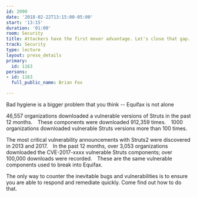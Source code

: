 ```yaml
---
id: 2090
date: '2018-02-22T13:15:00-05:00'
start: '13:15'
duration: '01:00'
room: Security
title: Attackers have the first mover advantage. Let's close that gap.
track: Security
type: lecture
layout: preso_details
primary:
  id: 1163
persons:
- id: 1163
  full_public_name: Brian Fox

---
```

Bad hygiene is a bigger problem that you think -- Equifax is not alone

46,557 organizations downloaded a vulnerable versions of Struts in the past 12 months.  These components were downloaded 912,359 times.  1000 organizations downloaded vulnerable Struts versions more than 100 times.

The most critical vulnerability announcements with Struts2 were discovered in 2013 and 2017.  In the past 12 months, over 3,053 organizations downloaded the CVE-2017-xxxx vulnerable Struts components; over 100,000 downloads were recorded.  These are the same vulnerable components used to break into Equifax.

The only way to counter the inevitable bugs and vulnerabilities is to ensure you are able to respond and remediate quickly. Come find out how to do that.